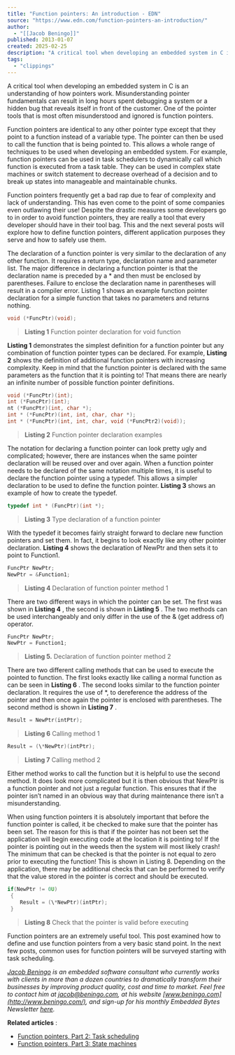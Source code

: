 ```yaml
---
title: "Function pointers: An introduction - EDN"
source: "https://www.edn.com/function-pointers-an-introduction/"
author:
  - "[[Jacob Beningo]]"
published: 2013-01-07
created: 2025-02-25
description: "A critical tool when developing an embedded system in C is an understanding of how pointers work. Misunderstanding pointer fundamentals can result in long"
tags:
  - "clippings"
---
```

A critical tool when developing an embedded system in C is an understanding of how pointers work. Misunderstanding pointer fundamentals can result in long hours spent debugging a system or a hidden bug that reveals itself in front of the customer. One of the pointer tools that is most often misunderstood and ignored is function pointers.

Function pointers are identical to any other pointer type except that they point to a function instead of a variable type. The pointer can then be used to call the function that is being pointed to. This allows a whole range of techniques to be used when developing an embedded system. For example, function pointers can be used in task schedulers to dynamically call which function is executed from a task table. They can be used in complex state machines or switch statement to decrease overhead of a decision and to break up states into manageable and maintainable chunks.

Function pointers frequently get a bad rap due to fear of complexity and lack of understanding. This has even come to the point of some companies even outlawing their use! Despite the drastic measures some developers go to in order to avoid function pointers, they are really a tool that every developer should have in their tool bag. This and the next several posts will explore how to define function pointers, different application purposes they serve and how to safely use them.

The declaration of a function pointer is very similar to the declaration of any other function. It requires a return type, declaration name and parameter list. The major difference in declaring a function pointer is that the declaration name is preceded by a \* and then must be enclosed by parentheses. Failure to enclose the declaration name in parentheses will result in a compiler error. Listing 1 shows an example function pointer declaration for a simple function that takes no parameters and returns nothing.

```cpp
void (*FuncPtr)(void);
```

> 
> **Listing 1** Function pointer declaration for void function

**Listing 1** demonstrates the simplest definition for a function pointer but any combination of function pointer types can be declared. For example, **Listing 2** shows the definition of additional function pointers with increasing complexity. Keep in mind that the function pointer is declared with the same parameters as the function that it is pointing to! That means there are nearly an infinite number of possible function pointer definitions.

```cpp
void (*FuncPtr)(int);  
int (*FuncPtr)(int);  
nt (*FuncPtr)(int, char *);  
int * (*FuncPtr)(int, int, char, char *);  
int * (*FuncPtr)(int, int, char, void (*FuncPtr2)(void));
```
>
> 
> **Listing 2** Function pointer declaration examples

The notation for declaring a function pointer can look pretty ugly and complicated; however, there are instances when the same pointer declaration will be reused over and over again. When a function pointer needs to be declared of the same notation multiple times, it is useful to declare the function pointer using a typedef. This allows a simpler declaration to be used to define the function pointer. **Listing 3** shows an example of how to create the typedef.

```cpp
typedef int * (FuncPtr)(int *);
```
> 
> **Listing 3** Type declaration of a function pointer

With the typedef it becomes fairly straight forward to declare new function pointers and set them. In fact, it begins to look exactly like any other pointer declaration. **Listing 4** shows the declaration of NewPtr and then sets it to point to Function1.

```cpp
FuncPtr NewPtr;  
NewPtr = &Function1;
```
> **Listing 4** Declaration of function pointer method 1

There are two different ways in which the pointer can be set. The first was shown in **Listing 4** , the second is shown in **Listing 5** . The two methods can be used interchangeably and only differ in the use of the & (get address of) operator.

```cpp
FuncPtr NewPtr;  
NewPtr = Function1;
```
> 
> **Listing 5.** Declaration of function pointer method 2

There are two different calling methods that can be used to execute the pointed to function. The first looks exactly like calling a normal function as can be seen in **Listing 6** . The second looks similar to the function pointer declaration. It requires the use of \*, to dereference the address of the pointer and then once again the pointer is enclosed with parentheses. The second method is shown in **Listing 7** .

```cpp
Result = NewPtr(intPtr);
```
> 
> **Listing 6** Calling method 1

```cpp
Result = (\*NewPtr)(intPtr);
```
> 
> **Listing 7** Calling method 2

Either method works to call the function but it is helpful to use the second method. It does look more complicated but it is then obvious that NewPtr is a function pointer and not just a regular function. This ensures that if the pointer isn’t named in an obvious way that during maintenance there isn’t a misunderstanding.

When using function pointers it is absolutely important that before the function pointer is called, it be checked to make sure that the pointer has been set. The reason for this is that if the pointer has not been set the application will begin executing code at the location it is pointing to! If the pointer is pointing out in the weeds then the system will most likely crash! The minimum that can be checked is that the pointer is not equal to zero prior to executing the function! This is shown in Listing 8. Depending on the application, there may be additional checks that can be performed to verify that the value stored in the pointer is correct and should be executed.

```cpp
if(NewPtr != 0U)  
 {  
    Result = (\*NewPtr)(intPtr);  
 }
```
> 
> **Listing 8** Check that the pointer is valid before executing

Function pointers are an extremely useful tool. This post examined how to define and use function pointers from a very basic stand point. In the next few posts, common uses for function pointers will be surveyed starting with task scheduling.

*[Jacob Beningo](https://www.edn.com/user/jacob_beningo) is an embedded software consultant who currently works with clients in more than a dozen countries to dramatically transform their businesses by improving product quality, cost and time to market. Feel free to contact him at jacob@beningo.com, at his website [www.beningo.com](http://www.beningo.com/), and sign-up for his monthly Embedded Bytes Newsletter [here](http://www.beningo.com/insights/newsletter/).*

**Related articles** :

- [Function pointers, Part 2: Task scheduling](https://www.edn.com/electronics-blogs/embedded-basics/4404895/function-pointers---part-2--task-scheduling)
- [Function pointers, Part 3: State machines](https://www.edn.com/electronics-blogs/embedded-basics/4406821/function-pointers---part-3--state-machines)